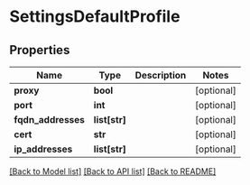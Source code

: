 # SettingsDefaultProfile

## Properties
Name | Type | Description | Notes
------------ | ------------- | ------------- | -------------
**proxy** | **bool** |  | [optional] 
**port** | **int** |  | [optional] 
**fqdn_addresses** | **list[str]** |  | [optional] 
**cert** | **str** |  | [optional] 
**ip_addresses** | **list[str]** |  | [optional] 

[[Back to Model list]](../README.md#documentation-for-models) [[Back to API list]](../README.md#documentation-for-api-endpoints) [[Back to README]](../README.md)


